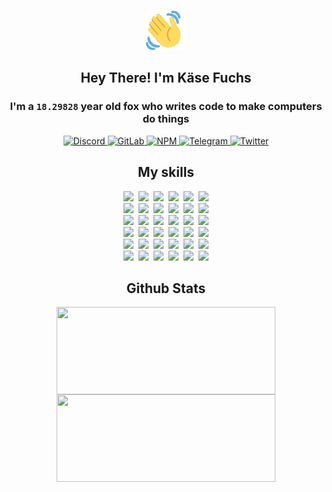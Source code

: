 <div><p align=center><img src=./resources/images/wave.gif width=64px height=64px></p><h2 align=center>Hey There! I'm Käse Fuchs</h2><h3 align=center>I'm a <code>18.29828</code> year old fox who writes code to make computers do things</h3><p align=center><a href=https://discord.com/users/507526681125322772><img alt=Discord src="https://img.shields.io/badge/Discord-5865F2?logo=discord&logoColor=white&style=flat-square#f75fd8f2ab7e853576c9d6a484436030"> </a><a href=https://gitlab.com/kasefuchs><img alt=GitLab src="https://img.shields.io/badge/GitLab-330F63?logo=gitlab&logoColor=white&style=flat-square#f75fd8f2ab7e853576c9d6a484436030"> </a><a href=https://npmjs.com/~kasefuchs><img alt=NPM src="https://img.shields.io/badge/NPM-CB3837?logo=npm&logoColor=white&style=flat-square#f75fd8f2ab7e853576c9d6a484436030"> </a><a href=https://t.me/kasefuchs><img alt=Telegram src="https://img.shields.io/badge/Telegram-2CA5E0?logo=telegram&logoColor=white&style=flat-square#f75fd8f2ab7e853576c9d6a484436030"> </a><a href=https://twitter.com/kasefuchs><img alt=Twitter src="https://img.shields.io/badge/Twitter-1DA1F2?logo=twitter&logoColor=white&style=flat-square#f75fd8f2ab7e853576c9d6a484436030"></a></p><h2 align=center>My skills</h2><p align=center><a href=https://aws.amazon.com/ ><picture><source srcset="https://skillicons.dev/icons?i=aws&theme=dark#f75fd8f2ab7e853576c9d6a484436030" media="(prefers-color-scheme: dark)"><source srcset="https://skillicons.dev/icons?i=aws&theme=light#f75fd8f2ab7e853576c9d6a484436030" media="(prefers-color-scheme: light), (prefers-color-scheme: no-preference)"><img src="https://skillicons.dev/icons?i=aws&theme=light#f75fd8f2ab7e853576c9d6a484436030"></picture></a>&nbsp;&nbsp;<a href=https://en.wikipedia.org/wiki/Bash_(Unix_shell)><picture><source srcset="https://skillicons.dev/icons?i=bash&theme=dark#f75fd8f2ab7e853576c9d6a484436030" media="(prefers-color-scheme: dark)"><source srcset="https://skillicons.dev/icons?i=bash&theme=light#f75fd8f2ab7e853576c9d6a484436030" media="(prefers-color-scheme: light), (prefers-color-scheme: no-preference)"><img src="https://skillicons.dev/icons?i=bash&theme=light#f75fd8f2ab7e853576c9d6a484436030"></picture></a>&nbsp;&nbsp;<a href=https://discord.com/developers/docs><picture><source srcset="https://skillicons.dev/icons?i=bots&theme=dark#f75fd8f2ab7e853576c9d6a484436030" media="(prefers-color-scheme: dark)"><source srcset="https://skillicons.dev/icons?i=bots&theme=light#f75fd8f2ab7e853576c9d6a484436030" media="(prefers-color-scheme: light), (prefers-color-scheme: no-preference)"><img src="https://skillicons.dev/icons?i=bots&theme=light#f75fd8f2ab7e853576c9d6a484436030"></picture></a>&nbsp;&nbsp;<a href=https://www.cloudflare.com/ ><picture><source srcset="https://skillicons.dev/icons?i=cloudflare&theme=dark#f75fd8f2ab7e853576c9d6a484436030" media="(prefers-color-scheme: dark)"><source srcset="https://skillicons.dev/icons?i=cloudflare&theme=light#f75fd8f2ab7e853576c9d6a484436030" media="(prefers-color-scheme: light), (prefers-color-scheme: no-preference)"><img src="https://skillicons.dev/icons?i=cloudflare&theme=light#f75fd8f2ab7e853576c9d6a484436030"></picture></a>&nbsp;&nbsp;<a href=https://en.wikipedia.org/wiki/CSS><picture><source srcset="https://skillicons.dev/icons?i=css&theme=dark#f75fd8f2ab7e853576c9d6a484436030" media="(prefers-color-scheme: dark)"><source srcset="https://skillicons.dev/icons?i=css&theme=light#f75fd8f2ab7e853576c9d6a484436030" media="(prefers-color-scheme: light), (prefers-color-scheme: no-preference)"><img src="https://skillicons.dev/icons?i=css&theme=light#f75fd8f2ab7e853576c9d6a484436030"></picture></a>&nbsp;&nbsp;<a href=https://www.docker.com/ ><picture><source srcset="https://skillicons.dev/icons?i=docker&theme=dark#f75fd8f2ab7e853576c9d6a484436030" media="(prefers-color-scheme: dark)"><source srcset="https://skillicons.dev/icons?i=docker&theme=light#f75fd8f2ab7e853576c9d6a484436030" media="(prefers-color-scheme: light), (prefers-color-scheme: no-preference)"><img src="https://skillicons.dev/icons?i=docker&theme=light#f75fd8f2ab7e853576c9d6a484436030"></picture></a><br><a href=https://www.electronjs.org/ ><picture><source srcset="https://skillicons.dev/icons?i=electron&theme=dark#f75fd8f2ab7e853576c9d6a484436030" media="(prefers-color-scheme: dark)"><source srcset="https://skillicons.dev/icons?i=electron&theme=light#f75fd8f2ab7e853576c9d6a484436030" media="(prefers-color-scheme: light), (prefers-color-scheme: no-preference)"><img src="https://skillicons.dev/icons?i=electron&theme=light#f75fd8f2ab7e853576c9d6a484436030"></picture></a>&nbsp;&nbsp;<a href=https://expressjs.com/ ><picture><source srcset="https://skillicons.dev/icons?i=express&theme=dark#f75fd8f2ab7e853576c9d6a484436030" media="(prefers-color-scheme: dark)"><source srcset="https://skillicons.dev/icons?i=express&theme=light#f75fd8f2ab7e853576c9d6a484436030" media="(prefers-color-scheme: light), (prefers-color-scheme: no-preference)"><img src="https://skillicons.dev/icons?i=express&theme=light#f75fd8f2ab7e853576c9d6a484436030"></picture></a>&nbsp;&nbsp;<a href=https://www.figma.com/ ><picture><source srcset="https://skillicons.dev/icons?i=figma&theme=dark#f75fd8f2ab7e853576c9d6a484436030" media="(prefers-color-scheme: dark)"><source srcset="https://skillicons.dev/icons?i=figma&theme=light#f75fd8f2ab7e853576c9d6a484436030" media="(prefers-color-scheme: light), (prefers-color-scheme: no-preference)"><img src="https://skillicons.dev/icons?i=figma&theme=light#f75fd8f2ab7e853576c9d6a484436030"></picture></a>&nbsp;&nbsp;<a href=https://firebase.google.com/ ><picture><source srcset="https://skillicons.dev/icons?i=firebase&theme=dark#f75fd8f2ab7e853576c9d6a484436030" media="(prefers-color-scheme: dark)"><source srcset="https://skillicons.dev/icons?i=firebase&theme=light#f75fd8f2ab7e853576c9d6a484436030" media="(prefers-color-scheme: light), (prefers-color-scheme: no-preference)"><img src="https://skillicons.dev/icons?i=firebase&theme=light#f75fd8f2ab7e853576c9d6a484436030"></picture></a>&nbsp;&nbsp;<a href=https://flask.palletsprojects.com/ ><picture><source srcset="https://skillicons.dev/icons?i=flask&theme=dark#f75fd8f2ab7e853576c9d6a484436030" media="(prefers-color-scheme: dark)"><source srcset="https://skillicons.dev/icons?i=flask&theme=light#f75fd8f2ab7e853576c9d6a484436030" media="(prefers-color-scheme: light), (prefers-color-scheme: no-preference)"><img src="https://skillicons.dev/icons?i=flask&theme=light#f75fd8f2ab7e853576c9d6a484436030"></picture></a>&nbsp;&nbsp;<a href=https://cloud.google.com/ ><picture><source srcset="https://skillicons.dev/icons?i=gcp&theme=dark#f75fd8f2ab7e853576c9d6a484436030" media="(prefers-color-scheme: dark)"><source srcset="https://skillicons.dev/icons?i=gcp&theme=light#f75fd8f2ab7e853576c9d6a484436030" media="(prefers-color-scheme: light), (prefers-color-scheme: no-preference)"><img src="https://skillicons.dev/icons?i=gcp&theme=light#f75fd8f2ab7e853576c9d6a484436030"></picture></a><br><a href=https://git-scm.com/ ><picture><source srcset="https://skillicons.dev/icons?i=git&theme=dark#f75fd8f2ab7e853576c9d6a484436030" media="(prefers-color-scheme: dark)"><source srcset="https://skillicons.dev/icons?i=git&theme=light#f75fd8f2ab7e853576c9d6a484436030" media="(prefers-color-scheme: light), (prefers-color-scheme: no-preference)"><img src="https://skillicons.dev/icons?i=git&theme=light#f75fd8f2ab7e853576c9d6a484436030"></picture></a>&nbsp;&nbsp;<a href=https://github.com/ ><picture><source srcset="https://skillicons.dev/icons?i=github&theme=dark#f75fd8f2ab7e853576c9d6a484436030" media="(prefers-color-scheme: dark)"><source srcset="https://skillicons.dev/icons?i=github&theme=light#f75fd8f2ab7e853576c9d6a484436030" media="(prefers-color-scheme: light), (prefers-color-scheme: no-preference)"><img src="https://skillicons.dev/icons?i=github&theme=light#f75fd8f2ab7e853576c9d6a484436030"></picture></a>&nbsp;&nbsp;<a href=https://gitlab.com/ ><picture><source srcset="https://skillicons.dev/icons?i=gitlab&theme=dark#f75fd8f2ab7e853576c9d6a484436030" media="(prefers-color-scheme: dark)"><source srcset="https://skillicons.dev/icons?i=gitlab&theme=light#f75fd8f2ab7e853576c9d6a484436030" media="(prefers-color-scheme: light), (prefers-color-scheme: no-preference)"><img src="https://skillicons.dev/icons?i=gitlab&theme=light#f75fd8f2ab7e853576c9d6a484436030"></picture></a>&nbsp;&nbsp;<a href=https://www.heroku.com/ ><picture><source srcset="https://skillicons.dev/icons?i=heroku&theme=dark#f75fd8f2ab7e853576c9d6a484436030" media="(prefers-color-scheme: dark)"><source srcset="https://skillicons.dev/icons?i=heroku&theme=light#f75fd8f2ab7e853576c9d6a484436030" media="(prefers-color-scheme: light), (prefers-color-scheme: no-preference)"><img src="https://skillicons.dev/icons?i=heroku&theme=light#f75fd8f2ab7e853576c9d6a484436030"></picture></a>&nbsp;&nbsp;<a href=https://en.wikipedia.org/wiki/HTML><picture><source srcset="https://skillicons.dev/icons?i=html&theme=dark#f75fd8f2ab7e853576c9d6a484436030" media="(prefers-color-scheme: dark)"><source srcset="https://skillicons.dev/icons?i=html&theme=light#f75fd8f2ab7e853576c9d6a484436030" media="(prefers-color-scheme: light), (prefers-color-scheme: no-preference)"><img src="https://skillicons.dev/icons?i=html&theme=light#f75fd8f2ab7e853576c9d6a484436030"></picture></a>&nbsp;&nbsp;<a href=https://en.wikipedia.org/wiki/JavaScript><picture><source srcset="https://skillicons.dev/icons?i=js&theme=dark#f75fd8f2ab7e853576c9d6a484436030" media="(prefers-color-scheme: dark)"><source srcset="https://skillicons.dev/icons?i=js&theme=light#f75fd8f2ab7e853576c9d6a484436030" media="(prefers-color-scheme: light), (prefers-color-scheme: no-preference)"><img src="https://skillicons.dev/icons?i=js&theme=light#f75fd8f2ab7e853576c9d6a484436030"></picture></a><br><a href=https://en.wikipedia.org/wiki/Linux><picture><source srcset="https://skillicons.dev/icons?i=linux&theme=dark#f75fd8f2ab7e853576c9d6a484436030" media="(prefers-color-scheme: dark)"><source srcset="https://skillicons.dev/icons?i=linux&theme=light#f75fd8f2ab7e853576c9d6a484436030" media="(prefers-color-scheme: light), (prefers-color-scheme: no-preference)"><img src="https://skillicons.dev/icons?i=linux&theme=light#f75fd8f2ab7e853576c9d6a484436030"></picture></a>&nbsp;&nbsp;<a href=https://mui.com/ ><picture><source srcset="https://skillicons.dev/icons?i=materialui&theme=dark#f75fd8f2ab7e853576c9d6a484436030" media="(prefers-color-scheme: dark)"><source srcset="https://skillicons.dev/icons?i=materialui&theme=light#f75fd8f2ab7e853576c9d6a484436030" media="(prefers-color-scheme: light), (prefers-color-scheme: no-preference)"><img src="https://skillicons.dev/icons?i=materialui&theme=light#f75fd8f2ab7e853576c9d6a484436030"></picture></a>&nbsp;&nbsp;<a href=https://en.wikipedia.org/wiki/Markdown><picture><source srcset="https://skillicons.dev/icons?i=md&theme=dark#f75fd8f2ab7e853576c9d6a484436030" media="(prefers-color-scheme: dark)"><source srcset="https://skillicons.dev/icons?i=md&theme=light#f75fd8f2ab7e853576c9d6a484436030" media="(prefers-color-scheme: light), (prefers-color-scheme: no-preference)"><img src="https://skillicons.dev/icons?i=md&theme=light#f75fd8f2ab7e853576c9d6a484436030"></picture></a>&nbsp;&nbsp;<a href=https://www.mongodb.com/ ><picture><source srcset="https://skillicons.dev/icons?i=mongodb&theme=dark#f75fd8f2ab7e853576c9d6a484436030" media="(prefers-color-scheme: dark)"><source srcset="https://skillicons.dev/icons?i=mongodb&theme=light#f75fd8f2ab7e853576c9d6a484436030" media="(prefers-color-scheme: light), (prefers-color-scheme: no-preference)"><img src="https://skillicons.dev/icons?i=mongodb&theme=light#f75fd8f2ab7e853576c9d6a484436030"></picture></a>&nbsp;&nbsp;<a href=https://www.mysql.com/ ><picture><source srcset="https://skillicons.dev/icons?i=mysql&theme=dark#f75fd8f2ab7e853576c9d6a484436030" media="(prefers-color-scheme: dark)"><source srcset="https://skillicons.dev/icons?i=mysql&theme=light#f75fd8f2ab7e853576c9d6a484436030" media="(prefers-color-scheme: light), (prefers-color-scheme: no-preference)"><img src="https://skillicons.dev/icons?i=mysql&theme=light#f75fd8f2ab7e853576c9d6a484436030"></picture></a>&nbsp;&nbsp;<a href=https://nextjs.org/ ><picture><source srcset="https://skillicons.dev/icons?i=nextjs&theme=dark#f75fd8f2ab7e853576c9d6a484436030" media="(prefers-color-scheme: dark)"><source srcset="https://skillicons.dev/icons?i=nextjs&theme=light#f75fd8f2ab7e853576c9d6a484436030" media="(prefers-color-scheme: light), (prefers-color-scheme: no-preference)"><img src="https://skillicons.dev/icons?i=nextjs&theme=light#f75fd8f2ab7e853576c9d6a484436030"></picture></a><br><a href=https://nodejs.org/en/ ><picture><source srcset="https://skillicons.dev/icons?i=nodejs&theme=dark#f75fd8f2ab7e853576c9d6a484436030" media="(prefers-color-scheme: dark)"><source srcset="https://skillicons.dev/icons?i=nodejs&theme=light#f75fd8f2ab7e853576c9d6a484436030" media="(prefers-color-scheme: light), (prefers-color-scheme: no-preference)"><img src="https://skillicons.dev/icons?i=nodejs&theme=light#f75fd8f2ab7e853576c9d6a484436030"></picture></a>&nbsp;&nbsp;<a href=https://www.postgresql.org/ ><picture><source srcset="https://skillicons.dev/icons?i=postgres&theme=dark#f75fd8f2ab7e853576c9d6a484436030" media="(prefers-color-scheme: dark)"><source srcset="https://skillicons.dev/icons?i=postgres&theme=light#f75fd8f2ab7e853576c9d6a484436030" media="(prefers-color-scheme: light), (prefers-color-scheme: no-preference)"><img src="https://skillicons.dev/icons?i=postgres&theme=light#f75fd8f2ab7e853576c9d6a484436030"></picture></a>&nbsp;&nbsp;<a href=https://learn.microsoft.com/en-us/powershell/ ><picture><source srcset="https://skillicons.dev/icons?i=powershell&theme=dark#f75fd8f2ab7e853576c9d6a484436030" media="(prefers-color-scheme: dark)"><source srcset="https://skillicons.dev/icons?i=powershell&theme=light#f75fd8f2ab7e853576c9d6a484436030" media="(prefers-color-scheme: light), (prefers-color-scheme: no-preference)"><img src="https://skillicons.dev/icons?i=powershell&theme=light#f75fd8f2ab7e853576c9d6a484436030"></picture></a>&nbsp;&nbsp;<a href=https://www.python.org/ ><picture><source srcset="https://skillicons.dev/icons?i=py&theme=dark#f75fd8f2ab7e853576c9d6a484436030" media="(prefers-color-scheme: dark)"><source srcset="https://skillicons.dev/icons?i=py&theme=light#f75fd8f2ab7e853576c9d6a484436030" media="(prefers-color-scheme: light), (prefers-color-scheme: no-preference)"><img src="https://skillicons.dev/icons?i=py&theme=light#f75fd8f2ab7e853576c9d6a484436030"></picture></a>&nbsp;&nbsp;<a href=https://www.raspberrypi.org/ ><picture><source srcset="https://skillicons.dev/icons?i=raspberrypi&theme=dark#f75fd8f2ab7e853576c9d6a484436030" media="(prefers-color-scheme: dark)"><source srcset="https://skillicons.dev/icons?i=raspberrypi&theme=light#f75fd8f2ab7e853576c9d6a484436030" media="(prefers-color-scheme: light), (prefers-color-scheme: no-preference)"><img src="https://skillicons.dev/icons?i=raspberrypi&theme=light#f75fd8f2ab7e853576c9d6a484436030"></picture></a>&nbsp;&nbsp;<a href=https://reactjs.org/ ><picture><source srcset="https://skillicons.dev/icons?i=react&theme=dark#f75fd8f2ab7e853576c9d6a484436030" media="(prefers-color-scheme: dark)"><source srcset="https://skillicons.dev/icons?i=react&theme=light#f75fd8f2ab7e853576c9d6a484436030" media="(prefers-color-scheme: light), (prefers-color-scheme: no-preference)"><img src="https://skillicons.dev/icons?i=react&theme=light#f75fd8f2ab7e853576c9d6a484436030"></picture></a><br><a href=https://redux.js.org/ ><picture><source srcset="https://skillicons.dev/icons?i=redux&theme=dark#f75fd8f2ab7e853576c9d6a484436030" media="(prefers-color-scheme: dark)"><source srcset="https://skillicons.dev/icons?i=redux&theme=light#f75fd8f2ab7e853576c9d6a484436030" media="(prefers-color-scheme: light), (prefers-color-scheme: no-preference)"><img src="https://skillicons.dev/icons?i=redux&theme=light#f75fd8f2ab7e853576c9d6a484436030"></picture></a>&nbsp;&nbsp;<a href=https://en.wikipedia.org/wiki/Regular_expression><picture><source srcset="https://skillicons.dev/icons?i=regex&theme=dark#f75fd8f2ab7e853576c9d6a484436030" media="(prefers-color-scheme: dark)"><source srcset="https://skillicons.dev/icons?i=regex&theme=light#f75fd8f2ab7e853576c9d6a484436030" media="(prefers-color-scheme: light), (prefers-color-scheme: no-preference)"><img src="https://skillicons.dev/icons?i=regex&theme=light#f75fd8f2ab7e853576c9d6a484436030"></picture></a>&nbsp;&nbsp;<a href=https://en.wikipedia.org/wiki/Sass_(stylesheet_language)><picture><source srcset="https://skillicons.dev/icons?i=sass&theme=dark#f75fd8f2ab7e853576c9d6a484436030" media="(prefers-color-scheme: dark)"><source srcset="https://skillicons.dev/icons?i=sass&theme=light#f75fd8f2ab7e853576c9d6a484436030" media="(prefers-color-scheme: light), (prefers-color-scheme: no-preference)"><img src="https://skillicons.dev/icons?i=sass&theme=light#f75fd8f2ab7e853576c9d6a484436030"></picture></a>&nbsp;&nbsp;<a href=https://www.typescriptlang.org/ ><picture><source srcset="https://skillicons.dev/icons?i=ts&theme=dark#f75fd8f2ab7e853576c9d6a484436030" media="(prefers-color-scheme: dark)"><source srcset="https://skillicons.dev/icons?i=ts&theme=light#f75fd8f2ab7e853576c9d6a484436030" media="(prefers-color-scheme: light), (prefers-color-scheme: no-preference)"><img src="https://skillicons.dev/icons?i=ts&theme=light#f75fd8f2ab7e853576c9d6a484436030"></picture></a>&nbsp;&nbsp;<a href=https://unity.com/ ><picture><source srcset="https://skillicons.dev/icons?i=unity&theme=dark#f75fd8f2ab7e853576c9d6a484436030" media="(prefers-color-scheme: dark)"><source srcset="https://skillicons.dev/icons?i=unity&theme=light#f75fd8f2ab7e853576c9d6a484436030" media="(prefers-color-scheme: light), (prefers-color-scheme: no-preference)"><img src="https://skillicons.dev/icons?i=unity&theme=light#f75fd8f2ab7e853576c9d6a484436030"></picture></a>&nbsp;&nbsp;<a href=https://workers.cloudflare.com/ ><picture><source srcset="https://skillicons.dev/icons?i=workers&theme=dark#f75fd8f2ab7e853576c9d6a484436030" media="(prefers-color-scheme: dark)"><source srcset="https://skillicons.dev/icons?i=workers&theme=light#f75fd8f2ab7e853576c9d6a484436030" media="(prefers-color-scheme: light), (prefers-color-scheme: no-preference)"><img src="https://skillicons.dev/icons?i=workers&theme=light#f75fd8f2ab7e853576c9d6a484436030"></picture></a><br></p><h2 align=center>Github Stats</h2><p align=center><picture><source srcset="https://github-readme-stats-kasefuchs.vercel.app/api/?count_private=true&hide_border=true&hide_rank=true&line_height=20&hide_title=true&username=Kasefuchs&theme=dark#f75fd8f2ab7e853576c9d6a484436030" media="(prefers-color-scheme: dark)"><source srcset="https://github-readme-stats-kasefuchs.vercel.app/api/?count_private=true&hide_border=true&hide_rank=true&line_height=20&hide_title=true&username=Kasefuchs&theme=light#f75fd8f2ab7e853576c9d6a484436030" media="(prefers-color-scheme: light), (prefers-color-scheme: no-preference)"><img align=middle width=350 height=140 src="https://github-readme-stats-kasefuchs.vercel.app/api/?count_private=true&hide_border=true&hide_rank=true&line_height=20&hide_title=true&username=Kasefuchs&theme=light#f75fd8f2ab7e853576c9d6a484436030"></picture><picture><source srcset="https://github-readme-stats-kasefuchs.vercel.app/api/top-langs/?count_private=true&hide_border=true&layout=compact&username=Kasefuchs&theme=dark#f75fd8f2ab7e853576c9d6a484436030" media="(prefers-color-scheme: dark)"><source srcset="https://github-readme-stats-kasefuchs.vercel.app/api/top-langs/?count_private=true&hide_border=true&layout=compact&username=Kasefuchs&theme=light#f75fd8f2ab7e853576c9d6a484436030" media="(prefers-color-scheme: light), (prefers-color-scheme: no-preference)"><img align=middle width=350 height=140 src="https://github-readme-stats-kasefuchs.vercel.app/api/top-langs/?count_private=true&hide_border=true&layout=compact&username=Kasefuchs&theme=light#f75fd8f2ab7e853576c9d6a484436030"></picture></p><img src="https://hit.yhype.me/github/profile?user_id=64592097#f75fd8f2ab7e853576c9d6a484436030" alt=""></div>